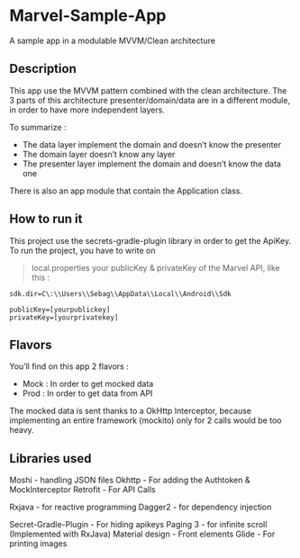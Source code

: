 # Marvel-Sample-App

A sample app in a modulable MVVM/Clean architecture

## Description 

This app use the MVVM pattern combined with the clean architecture.
The 3 parts of this architecture presenter/domain/data are in a different module, in order to have more independent layers.

To summarize : 
- The data layer implement the domain and doesn’t know the presenter 
- The domain layer doesn’t know any layer 
- The presenter layer implement the domain and doesn’t know the data one

There is also an app module that contain the Application class.

## How to run it

This project use the secrets-gradle-plugin library in order to get the ApiKey.
To run the project, you have to write on 
>local.properties 
your publicKey & privateKey of the Marvel API, like this :

```
sdk.dir=C\:\\Users\\Sebag\\AppData\\Local\\Android\\Sdk

publicKey=[yourpublickey]
privateKey=[yourprivatekey]
```

## Flavors

You’ll find on this app 2 flavors :
- Mock : In order to get mocked data
- Prod : In order to get data from API

The mocked data is sent thanks to a OkHttp Interceptor, because implementing an entire framework (mockito) only for 2 calls would be too heavy.

## Libraries used 

Moshi - handling JSON files
Okhttp - For adding the Authtoken & MockInterceptor
Retrofit - For API Calls

Rxjava - for reactive programming 
Dagger2 - for dependency injection

Secret-Gradle-Plugin - For hiding apikeys 
Paging 3 - for infinite scroll (Implemented with RxJava) 
Material design - Front elements
Glide - For printing images
